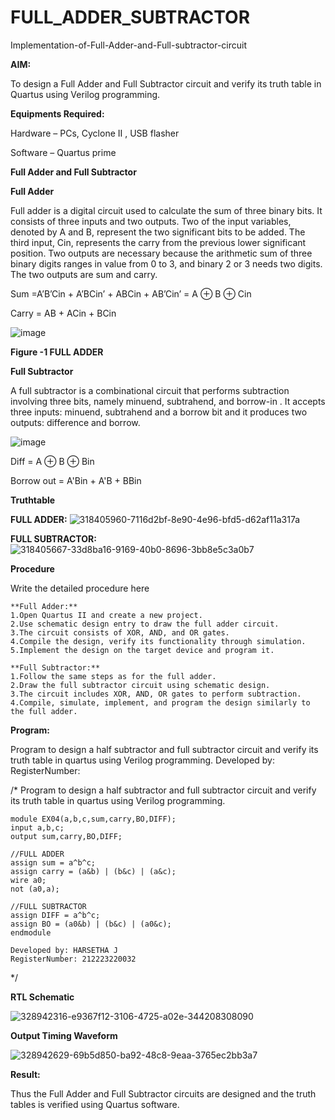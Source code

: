 # FULL_ADDER_SUBTRACTOR

Implementation-of-Full-Adder-and-Full-subtractor-circuit

**AIM:**

To design a Full Adder and Full Subtractor circuit and verify its truth table in Quartus using Verilog programming.

**Equipments Required:**

Hardware – PCs, Cyclone II , USB flasher

Software – Quartus prime

**Full Adder and Full Subtractor**

**Full Adder**

Full adder is a digital circuit used to calculate the sum of three binary bits. It consists of three inputs and two outputs. Two of the input variables, denoted by A and B, represent the two significant bits to be added. The third input, Cin, represents the carry from the previous lower significant position. Two outputs are necessary because the arithmetic sum of three binary digits ranges in value from 0 to 3, and binary 2 or 3 needs two digits. The two outputs are sum and carry.

Sum =A’B’Cin + A’BCin’ + ABCin + AB’Cin’ = A ⊕ B ⊕ Cin 

Carry = AB + ACin + BCin

![image](https://github.com/naavaneetha/FULL_ADDER_SUBTRACTOR/assets/154305477/0f30ba51-5ffb-4198-845f-18e054f675e7)

**Figure -1 FULL ADDER**

**Full Subtractor**

A full subtractor is a combinational circuit that performs subtraction involving three bits, namely minuend, subtrahend, and borrow-in . It accepts three inputs: minuend, subtrahend and a borrow bit and it produces two outputs: difference and borrow.

![image](https://github.com/naavaneetha/FULL_ADDER_SUBTRACTOR/assets/154305477/02b24f51-ab51-4304-9ad6-7b81ffc1ead5)

Diff = A ⊕ B ⊕ Bin 

Borrow out = A'Bin + A'B + BBin

**Truthtable**

**FULL ADDER:**
![318405960-7116d2bf-8e90-4e96-bfd5-d62af11a317a](https://github.com/Harsetha/FULL_ADDER_SUBTRACTOR/assets/149985878/bf991c76-3514-49ba-a639-9f05f9f223ab)


**FULL SUBTRACTOR:**
![318405667-33d8ba16-9169-40b0-8696-3bb8e5c3a0b7](https://github.com/Harsetha/FULL_ADDER_SUBTRACTOR/assets/149985878/8c8ef1a4-f72f-4bf5-b5c3-44e79137e955)



**Procedure**

Write the detailed procedure here

~~~
**Full Adder:**
1.Open Quartus II and create a new project.
2.Use schematic design entry to draw the full adder circuit. 
3.The circuit consists of XOR, AND, and OR gates. 
4.Compile the design, verify its functionality through simulation. 
5.Implement the design on the target device and program it.

**Full Subtractor:** 
1.Follow the same steps as for the full adder. 
2.Draw the full subtractor circuit using schematic design. 
3.The circuit includes XOR, AND, OR gates to perform subtraction. 
4.Compile, simulate, implement, and program the design similarly to the full adder.
~~~

**Program:**

Program to design a half subtractor and full subtractor circuit and verify its truth table in quartus using Verilog programming. Developed by: RegisterNumber:

/* Program to design a half subtractor and full subtractor circuit and verify its truth table in quartus using Verilog programming.

~~~
module EX04(a,b,c,sum,carry,BO,DIFF);
input a,b,c;
output sum,carry,BO,DIFF;

//FULL ADDER
assign sum = a^b^c;
assign carry = (a&b) | (b&c) | (a&c);
wire a0;
not (a0,a);

//FULL SUBTRACTOR
assign DIFF = a^b^c;
assign BO = (a0&b) | (b&c) | (a0&c);
endmodule

Developed by: HARSETHA J
RegisterNumber: 212223220032
~~~

*/



**RTL Schematic**

![328942316-e9367f12-3106-4725-a02e-344208308090](https://github.com/Harsetha/FULL_ADDER_SUBTRACTOR/assets/149985878/5d384cfb-d609-4d66-8528-8b9f5bf2c509)

**Output Timing Waveform**

![328942629-69b5d850-ba92-48c8-9eaa-3765ec2bb3a7](https://github.com/Harsetha/FULL_ADDER_SUBTRACTOR/assets/149985878/c9883618-4181-4182-83ec-818b7b1a3c44)



**Result:**

Thus the Full Adder and Full Subtractor circuits are designed and the truth tables is verified using Quartus software.



